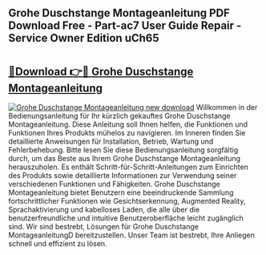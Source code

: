 ## Grohe Duschstange Montageanleitung PDF Download Free - Part-ac7 User Guide Repair - Service Owner Edition uCh65

# <h2><a href="http://df78egp.blite.top/?on=Grohe+Duschstange+Montageanleitung">🔗Download 👉🔴 Grohe Duschstange Montageanleitung</a></h2>

[![Grohe Duschstange Montageanleitung new download](https://i.imgur.com/lujVjoI.png)](http://df78egp.blite.top/?on=Grohe+Duschstange+Montageanleitung)
Willkommen in der Bedienungsanleitung für Ihr kürzlich gekauftes Grohe Duschstange Montageanleitung. Diese Anleitung soll Ihnen helfen, die Funktionen und Funktionen Ihres Produkts mühelos zu navigieren. Im Inneren finden Sie detaillierte Anweisungen für Installation, Betrieb, Wartung und Fehlerbehebung. Bitte lesen Sie diese Bedienungsanleitung sorgfältig durch, um das Beste aus Ihrem Grohe Duschstange Montageanleitung herauszuholen. Es enthält Schritt-für-Schritt-Anleitungen zum Einrichten des Produkts sowie detaillierte Informationen zur Verwendung seiner verschiedenen Funktionen und Fähigkeiten. Grohe Duschstange Montageanleitung bietet Benutzern eine beeindruckende Sammlung fortschrittlicher Funktionen wie Gesichtserkennung, Augmented Reality, Sprachaktivierung und kabelloses Laden, die alle über die benutzerfreundliche und intuitive Benutzeroberfläche leicht zugänglich sind. Wir sind bestrebt, Lösungen für Grohe Duschstange MontageanleitungD bereitzustellen. Unser Team ist bestrebt, Ihre Anliegen schnell und effizient zu lösen.
